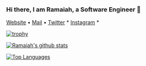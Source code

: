 <!-- ### Hi there 👋 -->

<!--
**christyram99/christyram99** is a ✨ _special_ ✨ repository because its `README.md` (this file) appears on your GitHub profile.

Here are some ideas to get you started:

- 🔭 I’m currently working on ...
- 🌱 I’m currently learning ...
- 👯 I’m looking to collaborate on ...
- 🤔 I’m looking for help with ...
- 💬 Ask me about ...
- 📫 How to reach me: ...
- 😄 Pronouns: ...
- ⚡ Fun fact: ...
-->

### Hi there, I am Ramaiah, a Software Engineer 👋
 [Website](https://ramaiahtech.com) •
 [Mail](mailto:christyram99@gmail.com) •
 [Twitter](https://twitter.com/christyram99) *
 [Instagram](https://instagram.com/christyram99) *

[![trophy](https://github-profile-trophy.vercel.app/?username=christyram99&theme=onedark)](https://github.com/ryo-ma/github-profile-trophy)

[![Ramaiah's github stats](https://github-readme-stats.vercel.app/api?username=christyram99&count_private=true&show_icons=true&bg_color=#111&theme=cobalt)](https://github.com/christyram99/github-readme-stats)

[![Top Languages](https://github-readme-stats.vercel.app/api/top-langs/?username=christyram99)](https://github.com/anuraghazra/github-readme-stats)
